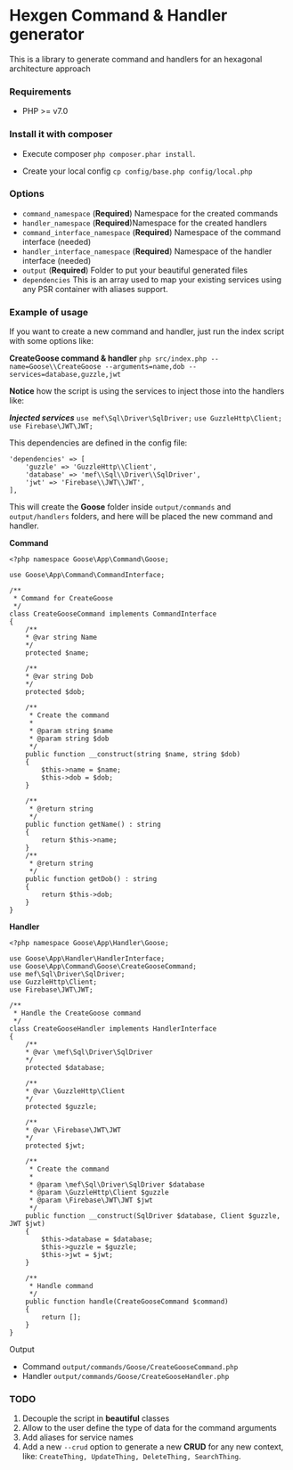 Hexgen Command & Handler generator
===============
This is a library to generate command and handlers for an hexagonal architecture approach

### Requirements

- PHP >= v7.0

### Install it with composer

- Execute composer `php composer.phar install`.

- Create your local config `cp config/base.php config/local.php`

### Options
  - `command_namespace` (**Required**) Namespace for the created commands
  - `handler_namespace` (**Required**)Namespace for the created handlers
  - `command_interface_namespace` (**Required**) Namespace of the command interface (needed)
  - `handler_interface_namespace` (**Required**) Namespace of the handler interface (needed)
  - `output` (**Required**) Folder to put your beautiful generated files
  - `dependencies` This is an array used to map your existing services using any PSR container with aliases support.

### Example of usage

If you want to create a new command and handler, just run the index script with some options like:

**CreateGoose command & handler**
`php src/index.php --name=Goose\\CreateGoose --arguments=name,dob --services=database,guzzle,jwt`

**Notice** how the script is using the services to inject those into the handlers like:

***Injected services***
`use mef\Sql\Driver\SqlDriver;`
`use GuzzleHttp\Client;`
`use Firebase\JWT\JWT;`

This dependencies are defined in the config file:

	'dependencies' => [
		'guzzle' => 'GuzzleHttp\\Client',
		'database' => 'mef\\Sql\\Driver\\SqlDriver',
		'jwt' => 'Firebase\\JWT\\JWT',
	],

This will create the **Goose** folder inside `output/commands` and `output/handlers` folders, and here will be placed the new command and handler.

**Command**

    <?php namespace Goose\App\Command\Goose;
    
    use Goose\App\Command\CommandInterface;
    
    /**
     * Command for CreateGoose
     */
    class CreateGooseCommand implements CommandInterface
    {
    	/**
    	* @var string Name
    	*/
    	protected $name;
    
    	/**
    	* @var string Dob
    	*/
    	protected $dob;
    
    	/**
    	 * Create the command
    	 *
    	 * @param string $name
    	 * @param string $dob
    	 */
    	public function __construct(string $name, string $dob)
    	{
    		$this->name = $name;
    		$this->dob = $dob;
    	}
    
    	/**
    	 * @return string
    	 */
    	public function getName() : string
    	{
    		return $this->name;
    	}
    	/**
    	 * @return string
    	 */
    	public function getDob() : string
    	{
    		return $this->dob;
    	}
    }


**Handler**

    <?php namespace Goose\App\Handler\Goose;
    
    use Goose\App\Handler\HandlerInterface;
    use Goose\App\Command\Goose\CreateGooseCommand;
    use mef\Sql\Driver\SqlDriver;
    use GuzzleHttp\Client;
    use Firebase\JWT\JWT;
    
    /**
     * Handle the CreateGoose command
     */
    class CreateGooseHandler implements HandlerInterface
    {
    	/**
    	* @var \mef\Sql\Driver\SqlDriver
    	*/
    	protected $database;
    
    	/**
    	* @var \GuzzleHttp\Client
    	*/
    	protected $guzzle;
    
    	/**
    	* @var \Firebase\JWT\JWT
    	*/
    	protected $jwt;
    
    	/**
    	 * Create the command
    	 *
    	 * @param \mef\Sql\Driver\SqlDriver $database
    	 * @param \GuzzleHttp\Client $guzzle
    	 * @param \Firebase\JWT\JWT $jwt
    	 */
    	public function __construct(SqlDriver $database, Client $guzzle, JWT $jwt)
    	{
    		$this->database = $database;
    		$this->guzzle = $guzzle;
    		$this->jwt = $jwt;
    	}
    
    	/**
    	 * Handle command
    	 */
    	public function handle(CreateGooseCommand $command)
    	{
    		return [];
    	}
    }

Output

- Command `output/commands/Goose/CreateGooseCommand.php`
- Handler `output/commands/Goose/CreateGooseHandler.php`


### TODO

 1. Decouple the script in **beautiful** classes
 2. Allow to the user define the type of data for the command arguments
 3. Add aliases for service names
 4. Add a new `--crud` option to generate a new **CRUD** for any new context, like: `CreateThing, UpdateThing, DeleteThing, SearchThing`.